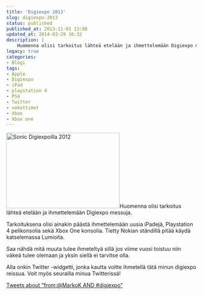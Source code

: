 ```yaml
---
title: 'Digiexpo 2013'
slug: digiexpo-2013
status: published
published_at: 2013-11-01 13:08
updated_at: 2014-03-29 16:32
description: |
    Huomenna olisi tarkoitus lähteä etelään ja ihmettelemään Digiexpo messuja. Tarkoituksena olisi ainakin päästä ihmettelemään uusia iPadejä, Playstation 4 pelikonsolia sekä Xbox One konsolia. Tietty Nokian ständillä pitää käydä katselemassa Lumioita. Saa nähdä mitä muuta tulee ihmeteltyä sillä jos viime vuosi toistuu niin väkeä tulee olemaan ja yksin siellä ei tarvitse olla. Alla onkin Twitter -widgetti,… Jatka lukemista Digiexpo 2013
legacy: true
categories:
- Blogi
tags:
- Apple
- Digiexpo
- iPad
- playstation 4
- PS4
- Twitter
- vekottimet
- Xbox
- Xbox one
---
```


<p><a href="https://cdn.markokaartinen.net/uploads/2012/11/IMG_1936.jpg"><img loading="lazy" decoding="async" class="alignright size-medium wp-image-3486" alt="Sonic Digiexpoilla 2012" src="https://cdn.markokaartinen.net/uploads/2012/11/IMG_1936-610x406.jpg" width="300" height="199" /></a>Huomenna olisi tarkoitus lähteä etelään ja ihmettelemään Digiexpo messuja.</p>
<p>Tarkoituksena olisi ainakin päästä ihmettelemään uusia iPadejä, Playstation 4 pelikonsolia sekä Xbox One konsolia. Tietty Nokian ständillä pitää käydä katselemassa Lumioita.</p>
<p>Saa nähdä mitä muuta tulee ihmeteltyä sillä jos viime vuosi toistuu niin väkeä tulee olemaan ja yksin siellä ei tarvitse olla.</p>
<p>Alla onkin Twitter -widgetti, jonka kautta voitte ihmetellä tätä minun digiexpo reissua. Voit myös seurailla minua Twitterissä!</p>
<p><a class="twitter-timeline" href="https://twitter.com/search?q=from%3A%40MarkoK+AND+%23digiexpo" data-widget-id="395948645243043840">Tweets about &#8221;from:@MarkoK AND #digiexpo&#8221;</a><br />
<script type="text/javascript">// <![CDATA[
!function(d,s,id){var js,fjs=d.getElementsByTagName(s)[0],p=/^http:/.test(d.location)?'http':'https';if(!d.getElementById(id)){js=d.createElement(s);js.id=id;js.src=p+"://platform.twitter.com/widgets.js";fjs.parentNode.insertBefore(js,fjs);}}(document,"script","twitter-wjs");
// ]]></script></p>